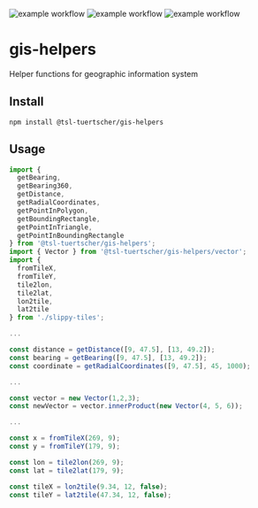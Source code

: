 ![example workflow](https://github.com/tsl-tuertscher/gis-helpers/actions/workflows/main.yml/badge.svg)
![example workflow](https://github.com/tsl-tuertscher/gis-helpers/actions/workflows/npm.yml/badge.svg)
![example workflow](https://github.com/tsl-tuertscher/gis-helpers/actions/workflows/package.yml/badge.svg)
# gis-helpers
Helper functions for geographic information system

## Install

```
npm install @tsl-tuertscher/gis-helpers
```

## Usage

```js
import {
  getBearing,
  getBearing360,
  getDistance,
  getRadialCoordinates,
  getPointInPolygon,
  getBoundingRectangle,
  getPointInTriangle,
  getPointInBoundingRectangle
} from '@tsl-tuertscher/gis-helpers';
import { Vector } from '@tsl-tuertscher/gis-helpers/vector';
import {
  fromTileX,
  fromTileY,
  tile2lon,
  tile2lat,
  lon2tile,
  lat2tile
} from './slippy-tiles';

...

const distance = getDistance([9, 47.5], [13, 49.2]);
const bearing = getBearing([9, 47.5], [13, 49.2]);
const coordinate = getRadialCoordinates([9, 47.5], 45, 1000);

...

const vector = new Vector(1,2,3);
const newVector = vector.innerProduct(new Vector(4, 5, 6));

...

const x = fromTileX(269, 9);
const y = fromTileY(179, 9);

const lon = tile2lon(269, 9);
const lat = tile2lat(179, 9);

const tileX = lon2tile(9.34, 12, false);
const tileY = lat2tile(47.34, 12, false);

```

